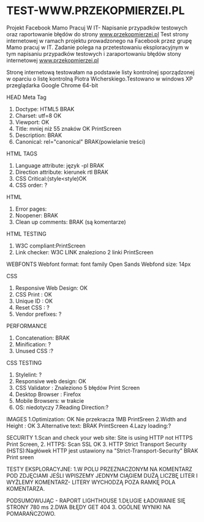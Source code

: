 # TEST-WWW.PRZEKOPMIERZEI.PL
Projekt Facebook Mamo Pracuj W IT- Napisanie przypadków testowych oraz raportowanie błędów do strony www.przekopmierzei.pl
Test strony internetowej w ramach projektu prowadzonego na Facebook przez grupę Mamo pracuj w IT. Zadanie polega na przetestowaniu eksploracyjnym w tym napisaniu przypadków testowych i zaraportowaniu błędów stony internetowej www.przekopmierzei.pl

Stronę internetową testowałam na podstawie listy kontrolnej sporządzonej w oparciu o listę kontrolną Piotra Wicherskiego.Testowano w windows XP przeglądarka Google Chrome 64-bit

HEAD
Meta Tag
1. Doctype: HTML5 BRAK
2. Charset: utf=8 OK
3. Viewport: OK
4. Title: mniej niż 55 znaków OK PrintScreen 
5. Description: BRAK
6. Canonical: rel="canonical" BRAK(powielanie treści)

HTML TAGS
1. Language attribute: język -pl BRAK
2. Direction attribute: kierunek rtl BRAK
3. CSS Critical:(style<style)OK
4. CSS order: ?

HTML
1. Error pages:
2. Noopener: BRAK
3. Clean up comments: BRAK (są komentarze)  

HTML TESTING
1.  W3C compliant:PrintScreen
2.  Link checker: W3C LINK znaleziono 2 linki PrintScreen

WEBFONTS
Webfont format: font family Open Sands
Webfond size: 14px

CSS
1. Responsive Web Design: OK
2. CSS Print : OK
3. Unique ID : OK
4. Reset CSS : ?
5. Vendor prefixes: ?

PERFORMANCE
1. Concatenation: BRAK
2. Minification: ?
3. Unused CSS :? 

CSS TESTING
1. Stylelint: ?
2. Responsive web design: OK
3. CSS Validator : Znaleziono 5 błędów Print Screen
4. Desktop Browser : Firefox
5. Mobile Browsers: w trakcie
6. OS: niedotyczy
7.Reading Direction:?

IMAGES
1.Optimization: OK Nie przekracza 1MB PrintSreen
2.Width and Height : OK
3.Alternative text: BRAK PrintScreen
4.Lazy loading:?

SECURITY
1.Scan and check your web site: Site is using HTTP not HTTPS Print Screen, 
2. HTTPS: Scan SSL OK
3.  HTTP Strict Transport Security (HSTS):Nagłówek HTTP jest ustawiony na "Strict-Transport-Security” BRAK Print sreen

TESTY EKSPLORACYJNE:
1.W POLU PRZEZNACZONYM NA KOMENTARZ POD ZDJĘCIAMI JEŚLI WPISZEMY JEDNYM CIĄGIEM DUŻĄ LICZBĘ LITER I WYŻLEMY KOMENTARZ- LITERY WYCHODZĄ POZA RAMKĘ POLA KOMENTARZA.


PODSUMOWUJĄC - RAPORT LIGHTHOUSE
1.DŁUGIE ŁADOWANIE SIĘ STRONY 780 ms
2.DWA BŁĘDY GET 404
3. OGÓLNE WYNIKI NA POMARAŃCZOWO.



